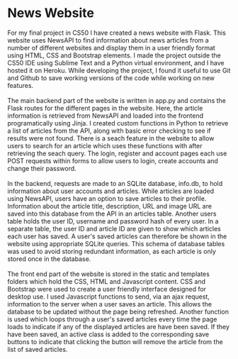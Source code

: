 # News Website
For my final project in CS50 I have created a news website with Flask. This website uses NewsAPI to find information about news articles from a number of different websites and display them in a user friendly format using HTML, CSS and Bootstrap elements. I made the project outside the CS50 IDE using Sublime Text and a Python virtual environment, and I have hosted it on Heroku. While developing the project, I found it useful to use Git and Github to save working versions of the code while working on new features.
<br><br>
The main backend part of the website is written in app.py and contains the Flask routes for the different pages in the website. Here, the article information is retrieved from NewsAPI and loaded into the frontend programatically using Jinja. I created custom functions in Python to retrieve a list of articles from the API, along with basic error checking to see if results were not found. There is a seach feature in the website to allow users to search for an article which uses these functions with after retrieving the seach query. The login, register and account pages each use POST requests within forms to allow users to login, create accounts and change their password.
<br><br>
In the backend, requests are made to an SQLite database, info.db, to hold information about user accounts and articles. While articles are loaded using NewsAPI, users have an option to save articles to their profile. Information about the article title, description, URL and image URL are saved into this database from the API in an articles table. Another users table holds the user ID, username and password hash of every user. In a separate table, the user ID and article ID are given to show which articles each user has saved. A user's saved articles can therefore be shown in the website using appropriate SQLite queries. This schema of database tables was used to avoid storing redundant information, as each article is only stored once in the database.
<br><br>
The front end part of the website is stored in the static and templates folders which hold the CSS, HTML and Javascript content. CSS and Bootstrap were used to create a user friendly interface designed for desktop use. I used Javascript functions to send, via an ajax request, information to the server when a user saves an article. This allows the database to be updated without the page being refreshed. Another function is used which loops through a user's saved articles every time the page loads to indicate if any of the displayed articles are have been saved. If they have been saved, an active class is added to the corresponding save buttons to indicate that clicking the button will remove the article from the list of saved articles.
